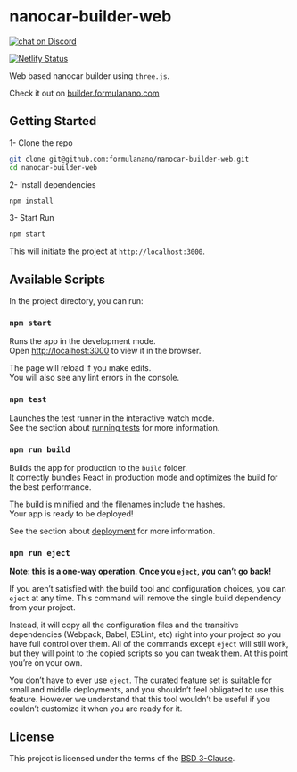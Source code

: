# nanocar-builder-web

<a href="https://discord.gg/54ySkdv">
  <img src="https://img.shields.io/discord/598249771676860416.svg?logo=discord" alt="chat on Discord">
</a>

[![Netlify Status](https://api.netlify.com/api/v1/badges/82c6bc8f-bd47-4db8-8133-23c10fa34436/deploy-status)](https://app.netlify.com/sites/formulanano/deploys)

Web based nanocar builder using `three.js`.

Check it out on [builder.formulanano.com](https://builder.formulanano.com)

## Getting Started

1- Clone the repo

```bash
git clone git@github.com:formulanano/nanocar-builder-web.git
cd nanocar-builder-web
```

2- Install dependencies

```bash
npm install
```

3- Start Run

```bash
npm start
```

This will initiate the project at `http://localhost:3000`.

## Available Scripts

In the project directory, you can run:

### `npm start`

Runs the app in the development mode.  
Open [http://localhost:3000](http://localhost:3000) to view it in the browser.

The page will reload if you make edits.  
You will also see any lint errors in the console.

### `npm test`

Launches the test runner in the interactive watch mode.  
See the section about [running tests](https://facebook.github.io/create-react-app/docs/running-tests) for more information.

### `npm run build`

Builds the app for production to the `build` folder.  
It correctly bundles React in production mode and optimizes the build for the best performance.

The build is minified and the filenames include the hashes.  
Your app is ready to be deployed!

See the section about [deployment](https://facebook.github.io/create-react-app/docs/deployment) for more information.

### `npm run eject`

**Note: this is a one-way operation. Once you `eject`, you can’t go back!**

If you aren’t satisfied with the build tool and configuration choices, you can `eject` at any time. This command will remove the single build dependency from your project.

Instead, it will copy all the configuration files and the transitive dependencies (Webpack, Babel, ESLint, etc) right into your project so you have full control over them. All of the commands except `eject` will still work, but they will point to the copied scripts so you can tweak them. At this point you’re on your own.

You don’t have to ever use `eject`. The curated feature set is suitable for small and middle deployments, and you shouldn’t feel obligated to use this feature. However we understand that this tool wouldn’t be useful if you couldn’t customize it when you are ready for it.

## License

This project is licensed under the terms of the
[BSD 3-Clause](/LICENSE).
